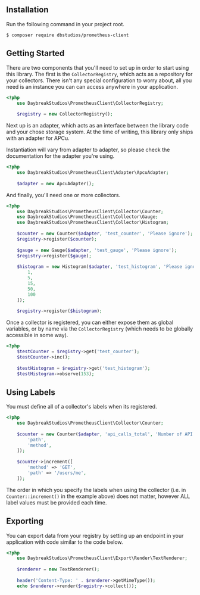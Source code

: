 ## Installation
Run the following command in your project root.

```shell
$ composer require dbstudios/prometheus-client
```

## Getting Started
There are two components that you'll need to set up in order to start using this library. The first is the
`CollectorRegistry`, which acts as a repository for your collectors. There isn't any special configuration to worry
about, all you need is an instance you can can access anywhere in your application.

```php
<?php
    use DaybreakStudios\PrometheusClient\CollectorRegistry;
    
    $registry = new CollectorRegistry();
```

Next up is an adapter, which acts as an interface between the library code and your chose storage system. At the time
of writing, this library only ships with an adapter for APCu.

Instantiation will vary from adapter to adapter, so please check the documentation for the adapter you're using.

```php
<?php
    use DaybreakStudios\PrometheusClient\Adapter\ApcuAdapter;
    
    $adapter = new ApcuAdapter();
```

And finally, you'll need one or more collectors.

```php
<?php
    use DaybreakStudios\PrometheusClient\Collector\Counter;
    use DaybreakStudios\PrometheusClient\Collector\Gauge;
    use DaybreakStudios\PrometheusClient\Collector\Histogram;
    
    $counter = new Counter($adapter, 'test_counter', 'Please ignore');
    $registry->register($counter);
    
    $gauge = new Gauge($adapter, 'test_gauge', 'Please ignore');
    $registry->register($gauge);
    
    $histogram = new Histogram($adapter, 'test_histogram', 'Please ignore', [
    	1,
    	5,
    	15,
    	50,
    	100
    ]);
    
    $registry->register($histogram);
```

Once a collector is registered, you can either expose them as global variables, or by name via the `CollectorRegistry`
(which needs to be globally accessible in some way).

```php
<?php
    $testCounter = $registry->get('test_counter');
    $testCounter->inc();
    
    $testHistogram = $registry->get('test_histogram');
    $testHistogram->observe(153);
```

## Using Labels
You must define all of a collector's labels when its registered.

```php
<?php
    use DaybreakStudios\PrometheusClient\Collector\Counter;
    
    $counter = new Counter($adapter, 'api_calls_total', 'Number of API calls made', [
        'path',
        'method',  	
    ]);
    
    $counter->increment([
    	'method' => 'GET',
    	'path' => '/users/me',
    ]);
```

The order in which you specify the labels when using the collector (i.e. in `Counter::increment()` in the example above)
does not matter, however ALL label values must be provided each time. 

## Exporting
You can export data from your registry by setting up an endpoint in your application with code similar to the code
below.

```php
<?php
    use DaybreakStudios\PrometheusClient\Export\Render\TextRenderer;
    
    $renderer = new TextRenderer();
    
    header('Content-Type: ' . $renderer->getMimeType());
    echo $renderer->render($registry->collect());
```